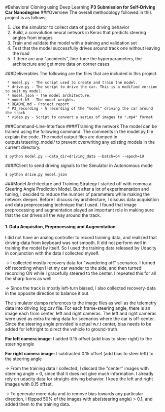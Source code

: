 #Behavioral Cloning using Deep Learning
**P3 Submission for Self-Driving Car Nanodegree**
###Overview
The overall methodology followed in this project is as follows:
 1. Use the simulator to collect data of good driving behavior
 2. Build, a convolution neural network in Keras that predicts steering angles from images
 3. Train and validate the model with a training and validation set
 4. Test that the model successfully drives around track one without leaving the road
 5. If there are any "accidents", fine-tune the hyperparameters, the architecture and get more data on corner cases
 
###Deliverables
The following are the files that are included in this project:
 
     * model.py - The script used to create and train the model.
     * drive.py - The script to drive the car. This is a modified version to suit my model.
     * model.json - The model architecture.
     * model.h5 - The model weights.
     * README.md - Project report
     * P3_recording - A recording of the "model" driving the car around the track
     * video.py - Script to convert a series of images to ".mp4" format
     
###Command-Line-Interface
####Training the network
The model can be trained using the following command. The comments in the model.py file explain the code. The model output files are dumped in outputs/steering_model/ to prevent overwriting any existing models in the current directory.

`$ python model.py --data_dir=driving_data --batch=64 --epoch=10`

####Client to send driving signals to the Simulator in Autonomous mode

`$ python drive.py model.json`

###Model Architecture and Training Strategy
I started off with comma.ai Steering Angle Prediction Model. But after a lot of experimentation and tuning, I decided to reduce the number of parameters while making the network deeper. Before I discuss my architecture, I discuss data acquisition and data preprocessing technique that I used. I found that image preprocessing and augmentation played an important role in making sure that the car drives all the way around the track. 

#### 1. Data Acquisiton, Preprocessing and Augmentation
I did not have an analog controller to record training data, and realized that driving-data from keyboard was not smooth. It did not perform well in training the model by itself. So I used the training data released by Udacity in conjunction with the data I collected myself. 

-> I collected mostly recovery data for "wandering off" scenarios. I turned off recording when I let my car wander to the side, and then turned recording ON while I gracefully steered to the center. I repeated this for all the sharp turns as well.
    
-> Since the track is mostly left-turn biased, I also collected recovery-data in the opposite direction to balance it out.

The simulator dumps references to the image files as well as the telemetry data into driving_log.csv file. For each frame-steering angle, there is an image each from center, left and right cameras. The left and right cameras were used as extra training data for scenarios where the car is off-center. Since the steering angle provided is actual w.r.t center, bias needs to be added for left/right to direct the vehicle to ground-truth.

   **For left camera image**: I added 0.15 offset (add bias to steer right) to the steering angle
   
   **For right camera image**: I subtracted 0.15 offset (add bias to steer left) to the steering angle
   
-> From the training data I collected, I discard the "center" images with steering angle = 0, since that it does not give much information. I already rely on udacity data for straight-driving behavior. I keep the left and right images with 0.15 offset.
   
-> To generate more data and to remove bias towards any particular direction, I flipped 50% of the images with abs(steering angle) > 0.1, and added them to the training data.
